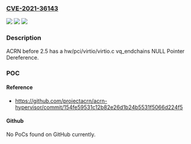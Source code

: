### [CVE-2021-36143](https://cve.mitre.org/cgi-bin/cvename.cgi?name=CVE-2021-36143)
![](https://img.shields.io/static/v1?label=Product&message=n%2Fa&color=blue)
![](https://img.shields.io/static/v1?label=Version&message=n%2Fa&color=blue)
![](https://img.shields.io/static/v1?label=Vulnerability&message=n%2Fa&color=brighgreen)

### Description

ACRN before 2.5 has a hw/pci/virtio/virtio.c vq_endchains NULL Pointer Dereference.

### POC

#### Reference
- https://github.com/projectacrn/acrn-hypervisor/commit/154fe59531c12b82e26d1b24b5531f5066d224f5

#### Github
No PoCs found on GitHub currently.

